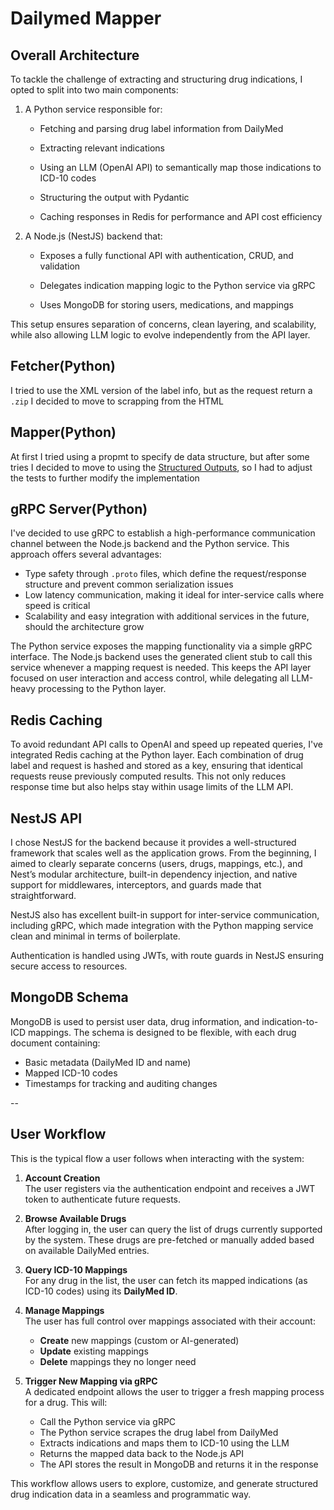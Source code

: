 # Dailymed Mapper

## Overall Architecture

To tackle the challenge of extracting and structuring drug indications, I opted to split into two main components:

1. A Python service responsible for:

   - Fetching and parsing drug label information from DailyMed

   - Extracting relevant indications

   - Using an LLM (OpenAI API) to semantically map those indications to ICD-10 codes

   - Structuring the output with Pydantic

   - Caching responses in Redis for performance and API cost efficiency

2. A Node.js (NestJS) backend that:

   - Exposes a fully functional API with authentication, CRUD, and validation

   - Delegates indication mapping logic to the Python service via gRPC

   - Uses MongoDB for storing users, medications, and mappings

This setup ensures separation of concerns, clean layering, and scalability, while also allowing LLM logic to evolve independently from the API layer.

## Fetcher(Python)

I tried to use the XML version of the label info, but as the request return a `.zip` I decided to move to scrapping from the HTML

## Mapper(Python)

At first I tried using a propmt to specify de data structure, but after some tries I decided to move to using the [Structured Outputs](https://platform.openai.com/docs/guides/structured-outputs?api-mode=responses), so I had to adjust the tests to further modify the implementation

## gRPC Server(Python)

I've decided to use gRPC to establish a high-performance communication channel between the Node.js backend and the Python service. This approach offers several advantages:

- Type safety through `.proto` files, which define the request/response structure and prevent common serialization issues
- Low latency communication, making it ideal for inter-service calls where speed is critical
- Scalability and easy integration with additional services in the future, should the architecture grow

The Python service exposes the mapping functionality via a simple gRPC interface. The Node.js backend uses the generated client stub to call this service whenever a mapping request is needed. This keeps the API layer focused on user interaction and access control, while delegating all LLM-heavy processing to the Python layer.

## Redis Caching

To avoid redundant API calls to OpenAI and speed up repeated queries, I've integrated Redis caching at the Python layer. Each combination of drug label and request is hashed and stored as a key, ensuring that identical requests reuse previously computed results. This not only reduces response time but also helps stay within usage limits of the LLM API.

## NestJS API

I chose NestJS for the backend because it provides a well-structured framework that scales well as the application grows. From the beginning, I aimed to clearly separate concerns (users, drugs, mappings, etc.), and Nest’s modular architecture, built-in dependency injection, and native support for middlewares, interceptors, and guards made that straightforward.

NestJS also has excellent built-in support for inter-service communication, including gRPC, which made integration with the Python mapping service clean and minimal in terms of boilerplate.

Authentication is handled using JWTs, with route guards in NestJS ensuring secure access to resources.

## MongoDB Schema

MongoDB is used to persist user data, drug information, and indication-to-ICD mappings. The schema is designed to be flexible, with each drug document containing:

- Basic metadata (DailyMed ID and name)
- Mapped ICD-10 codes
- Timestamps for tracking and auditing changes

--

## User Workflow

This is the typical flow a user follows when interacting with the system:

1. **Account Creation**  
   The user registers via the authentication endpoint and receives a JWT token to authenticate future requests.

2. **Browse Available Drugs**  
   After logging in, the user can query the list of drugs currently supported by the system. These drugs are pre-fetched or manually added based on available DailyMed entries.

3. **Query ICD-10 Mappings**  
   For any drug in the list, the user can fetch its mapped indications (as ICD-10 codes) using its **DailyMed ID**.

4. **Manage Mappings**  
   The user has full control over mappings associated with their account:

   - **Create** new mappings (custom or AI-generated)
   - **Update** existing mappings
   - **Delete** mappings they no longer need

5. **Trigger New Mapping via gRPC**  
   A dedicated endpoint allows the user to trigger a fresh mapping process for a drug. This will:
   - Call the Python service via gRPC
   - The Python service scrapes the drug label from DailyMed
   - Extracts indications and maps them to ICD-10 using the LLM
   - Returns the mapped data back to the Node.js API
   - The API stores the result in MongoDB and returns it in the response

This workflow allows users to explore, customize, and generate structured drug indication data in a seamless and programmatic way.
